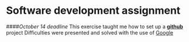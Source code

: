 # Software development assignment
####_October 14 deadline_
This exercise taught me how to set up a [**github**](github.com) project
Difficulties were presented and solved with the use of [Google](www.google.com) 

